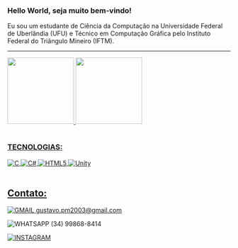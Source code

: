 ### Hello World, seja muito bem-vindo!

Eu sou um estudante de Ciência da Computação na Universidade Federal de Uberlândia (UFU) e Técnico em Computação Gráfica pelo Instituto Federal do Triângulo Mineiro (IFTM).
<hr size="50">
<table>
  <a href="https://github.com/gustavopereiramendes1">
  <img height="150em" src="https://github-readme-stats.vercel.app/api?username=gustavopereiramendes1&show_icons=true&theme=tokyonight&include_all_commits=true"/>
  <img height="150em" src="https://github-readme-stats.vercel.app/api/top-langs/?username=gustavopereiramendes1&layout=compact&theme=tokyonight"/>
</table>

### TECNOLOGIAS:
<div style="display: inline_block">
    <img align="center" alt="C" src="https://img.shields.io/badge/C-00599C?style=for-the-badge&logo=c&logoColor=white"/>
    <img align="center" alt="C#" src="https://img.shields.io/badge/C%23-239120?style=for-the-badge&logo=c-sharp&logoColor=white"/>
    <img align="center" alt="HTML5" src="https://img.shields.io/badge/HTML5-E34F26?style=for-the-badge&logo=html5&logoColor=white"/>
    <img align="center" alt="Unity" src="https://img.shields.io/badge/Unity-100000?style=for-the-badge&logo=unity&logoColor=white"/>
</div><br/>

## Contato: 
![GMAIL](https://img.shields.io/badge/Gmail-D14836?style=for-the-badge&logo=gmail&logoColor=white) gustavo.pm2003@gmail.com

![WHATSAPP](https://img.shields.io/badge/WhatsApp-25D366?style=for-the-badge&logo=whatsapp&logoColor=white) (34) 99868-8414

[![INSTAGRAM](https://img.shields.io/badge/Instagram-E4405F?style=for-the-badge&logo=instagram&logoColor=white)](https://www.instagram.com/gustavo_pereira55/)
